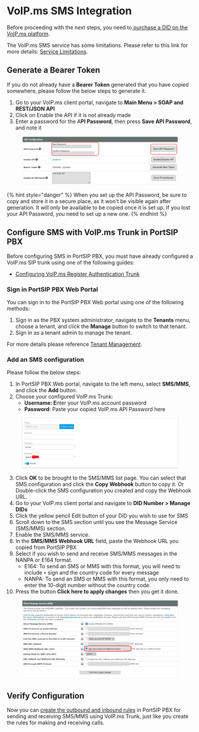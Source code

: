 # VoIP.ms SMS Integration

Before proceeding with the next steps, you need to[ purchase a DID on the VoIP.ms platform](purchase-a-did-on-voip.ms.md).

The VoIP.ms SMS service has some limitations. Please refer to this link for more details: [Service Limitations](https://wiki.voip.ms/article/SMS-MMS#Service\_Limitations).

## Generate a Bearer Token

If you do not already have a **Bearer Token** generated that you have copied somewhere, please follow the below steps to generate it.

1. Go to your VoIP.ms client portal, navigate to **Main Menu > SOAP and REST/JSON API**
2. Click on Enable the API if it is not already made
3. Enter a password for the A**PI Password**, then press **Save API Password**, and note it

<figure><img src="../../.gitbook/assets/voip.ms-flig12.png" alt=""><figcaption></figcaption></figure>

{% hint style="danger" %}
When you set up the API Password, be sure to copy and store it in a secure place, as it won't be visible again after generation. It will only be available to be copied once it is set up. If you lost your API Password, you need to set up a new one.
{% endhint %}

## Configure SMS with VoIP.ms Trunk in PortSIP PBX

Before configuring SMS in PortSIP PBX, you must have already configured a VoIP.ms SIP trunk using one of the following guides:

* [Configuring VoIP.ms Register Authentication Trunk](configuring-voip.ms-register-based-trunk.md)

### Sign in PortSIP PBX Web Portal

You can sign in to the PortSIP PBX Web portal using one of the following methods:

1. Sign in as the PBX system administrator, navigate to the **Tenants** menu, choose a tenant, and click the **Manage** button to switch to that tenant.
2. Sign in as a tenant admin to manage the tenant.

For more details please reference [Tenant Management](../../portsip-pbx-administration-guide/3-tenant-management.md).

### Add an SMS configuration

Please follow the below steps:

1. In PortSIP PBX Web portal, navigate to the left menu, select **SMS/MMS**, and click the **Add** button.&#x20;
2. Choose your configured VoIP.ms Trunk:
   * **Username: E**nter your VoIP.ms account password
   * **Password**: Paste your copied VoIP.ms API Password here

<figure><img src="../../.gitbook/assets/voip.ms-flig14.png" alt=""><figcaption></figcaption></figure>

3. Click **OK** to be brought to the SMS/MMS list page. You can select that SMS configuration and click the **Copy Webhook** button to copy it. Or Double-click the SMS configuration you created and copy the Webhook URL.
4. Go to your VoIP.ms client portal and navigate to **DID Number > Manage DIDs**
5. Click the yellow pencil Edit button of your DID you wish to use for SMS
6. &#x20;Scroll down to the SMS section until you see the Message Service (SMS/MMS) section.
7. Enable the SMS/MMS service.
8. In the **SMS/MMS Webhook URL** field, paste the Webhook URL you copied from PortSIP PBX
9. Select if you wish to send and receive SMS/MMS messages in the NANPA or E164 format.
   * E164: To send an SMS or MMS with this format, you will need to include `+` sign and the country code for every message
   * NANPA: To send an SMS or MMS with this format, you only need to enter the 10-digit number without the country code.
10. Press the button **Click here to apply changes** then you get it done.

<figure><img src="../../.gitbook/assets/voip.ms-flig13.png" alt=""><figcaption></figcaption></figure>

## Verify Configuration

Now you can [create the outbound and inbound rules](configuring-outbound-and-inbound-calls.md) in PortSIP PBX for sending and receiving SMS/MMS using VoIP.ms Trunk, just like you create the rules for making and receiving calls.

